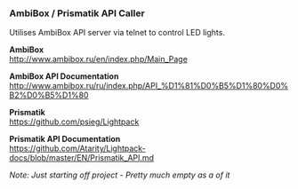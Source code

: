 ### AmbiBox / Prismatik API Caller

Utilises AmbiBox API server via telnet to control LED lights.

**AmbiBox**<br />
http://www.ambibox.ru/en/index.php/Main_Page

**AmbiBox API Documentation**<br />
http://www.ambibox.ru/ru/index.php/API_%D1%81%D0%B5%D1%80%D0%B2%D0%B5%D1%80

**Prismatik**<br />
https://github.com/psieg/Lightpack

**Prismatik API Documentation**<br />
https://github.com/Atarity/Lightpack-docs/blob/master/EN/Prismatik_API.md


*Note: Just starting off project - Pretty much empty as a of it*